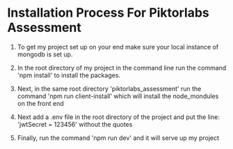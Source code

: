 # Installation Process For Piktorlabs Assessment

1. To get my project set up on your end make sure your local instance of mongodb is set up. 

2. In the root directory of my project in the command line run the command 'npm install' to install the packages.

3. Next, in the same root directory 'piktorlabs_assessment' run the command 'npm run client-install' which will install the node_mondules on the front end

4. Next add a .env file in the root directory of the project and put the line: 'jwtSecret = 123456' without the quotes

5. Finally, run the command 'npm run dev' and it will serve up my project